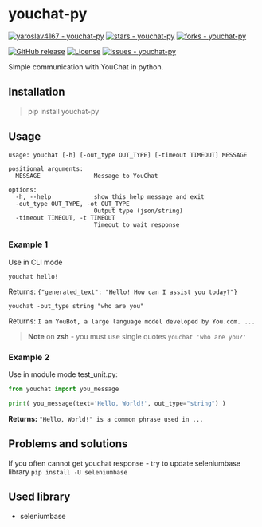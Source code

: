 # youchat-py
[![yaroslav4167 - youchat-py](https://img.shields.io/static/v1?label=yaroslav4167&message=youchat-py&color=white&logo=github)](https://github.com/yaroslav4167/youchat-py "Go to GitHub repo")
[![stars - youchat-py](https://img.shields.io/github/stars/yaroslav4167/youchat-py?style=social)](https://github.com/yaroslav4167/youchat-py)
[![forks - youchat-py](https://img.shields.io/github/forks/yaroslav4167/youchat-py?style=social)](https://github.com/yaroslav4167/youchat-py)

[![GitHub release](https://img.shields.io/github/release/yaroslav4167/youchat-py?include_prereleases=&sort=semver&color=white)](https://github.com/yaroslav4167/youchat-py/releases/)
[![License](https://img.shields.io/badge/License-BSD--2--Clause_license-white)](https://github.com/yaroslav4167/youchat-py/blob/main/LICENSE)
[![issues - youchat-py](https://img.shields.io/github/issues/yaroslav4167/youchat-py)](https://github.com/yaroslav4167/youchat-py/issues)
 
 Simple communication with YouChat in python.

## Installation
> pip install youchat-py

## Usage
```
usage: youchat [-h] [-out_type OUT_TYPE] [-timeout TIMEOUT] MESSAGE

positional arguments:
  MESSAGE               Message to YouChat

options:
  -h, --help            show this help message and exit
  -out_type OUT_TYPE, -ot OUT_TYPE
                        Output type (json/string)
  -timeout TIMEOUT, -t TIMEOUT
                        Timeout to wait response
```
### Example 1
Use in CLI mode
```
youchat hello!
```
Returns: `{"generated_text": "Hello! How can I assist you today?"}`
```
youchat -out_type string "who are you"
```
Returns: `I am YouBot, a large language model developed by You.com. ...`

> **Note**
> on **zsh** - you must use single quotes `youchat 'who are you?'`


### Example 2
Use in module mode
test_unit.py:
```py
from youchat import you_message

print( you_message(text='Hello, World!', out_type="string") )
```
**Returns:** `"Hello, World!" is a common phrase used in ...`

## Problems and solutions
If you often cannot get youchat response - try to update seleniumbase library `pip install -U seleniumbase`

## Used library
- seleniumbase
